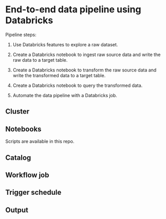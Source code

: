 # End-to-end data pipeline using Databricks
Pipeline steps:

1. Use Databricks features to explore a raw dataset.

2. Create a Databricks notebook to ingest raw source data and write the raw data to a target table.

3. Create a Databricks notebook to transform the raw source data and write the transformed data to a target table.

4. Create a Databricks notebook to query the transformed data.

5. Automate the data pipeline with a Databricks job.

## Cluster



## Notebooks
Scripts are available in this repo.


## Catalog


## Workflow job



## Trigger schedule



## Output